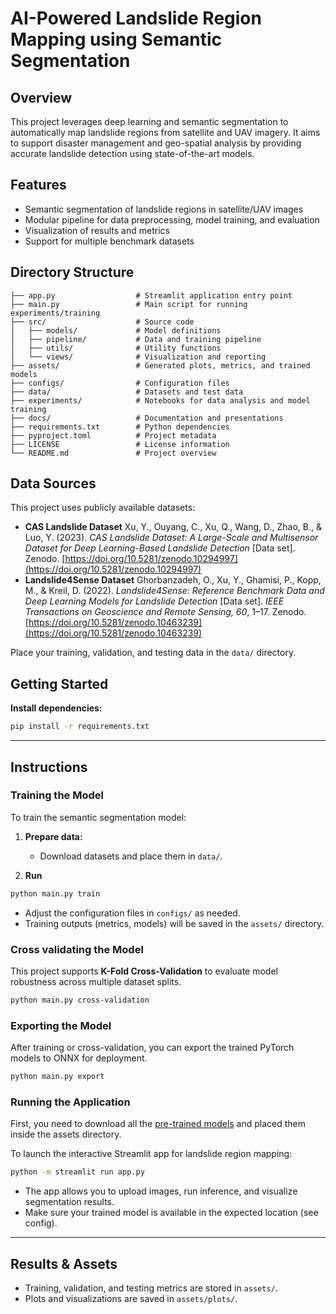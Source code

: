 # AI-Powered Landslide Region Mapping using Semantic Segmentation

## Overview

This project leverages deep learning and semantic segmentation to automatically map landslide regions from satellite and UAV imagery. It aims to support disaster management and geo-spatial analysis by providing accurate landslide detection using state-of-the-art models.

## Features

- Semantic segmentation of landslide regions in satellite/UAV images
- Modular pipeline for data preprocessing, model training, and evaluation
- Visualization of results and metrics
- Support for multiple benchmark datasets

## Directory Structure

```
├── app.py                  # Streamlit application entry point
├── main.py                 # Main script for running experiments/training
├── src/                    # Source code
│   ├── models/             # Model definitions
│   ├── pipeline/           # Data and training pipeline
│   ├── utils/              # Utility functions
│   └── views/              # Visualization and reporting
├── assets/                 # Generated plots, metrics, and trained models
├── configs/                # Configuration files
├── data/                   # Datasets and test data
├── experiments/            # Notebooks for data analysis and model training
├── docs/                   # Documentation and presentations
├── requirements.txt        # Python dependencies
├── pyproject.toml          # Project metadata
├── LICENSE                 # License information
└── README.md               # Project overview
```

## Data Sources

This project uses publicly available datasets:

- **CAS Landslide Dataset**
  Xu, Y., Ouyang, C., Xu, Q., Wang, D., Zhao, B., & Luo, Y. (2023). *CAS Landslide Dataset: A Large-Scale and Multisensor Dataset for Deep Learning-Based Landslide Detection* [Data set]. Zenodo. [https://doi.org/10.5281/zenodo.10294997](https://doi.org/10.5281/zenodo.10294997)
- **Landslide4Sense Dataset**
  Ghorbanzadeh, O., Xu, Y., Ghamisi, P., Kopp, M., & Kreil, D. (2022). *Landslide4Sense: Reference Benchmark Data and Deep Learning Models for Landslide Detection* [Data set]. *IEEE Transactions on Geoscience and Remote Sensing, 60*, 1–17. Zenodo. [https://doi.org/10.5281/zenodo.10463239](https://doi.org/10.5281/zenodo.10463239)

Place your training, validation, and testing data in the `data/` directory.

## Getting Started

**Install dependencies:**

```sh
pip install -r requirements.txt
```

---

## Instructions

### Training the Model

To train the semantic segmentation model:

1. **Prepare data:**

   - Download datasets and place them in `data/`.
2. **Run**

```sh
python main.py train
```

- Adjust the configuration files in `configs/` as needed.
- Training outputs (metrics, models) will be saved in the `assets/` directory.

### Cross validating the Model

This project supports **K-Fold Cross-Validation** to evaluate model robustness across multiple dataset splits.

```sh
python main.py cross-validation
```

### Exporting the Model

After training or cross-validation, you can export the trained PyTorch models to ONNX for deployment.

```sh
python main.py export
```

### Running the Application

First, you need to download all the [pre-trained models](https://github.com/surajkarki66/AI-Powered_Landslide_Region_Mapping_using_Semantic_Segmentation/releases/tag/LandslideSegmentationModels_v1.0) and placed them inside the assets directory.

To launch the interactive Streamlit app for landslide region mapping:

```sh
python -m streamlit run app.py
```

- The app allows you to upload images, run inference, and visualize segmentation results.
- Make sure your trained model is available in the expected location (see config).

---

## Results & Assets

- Training, validation, and testing metrics are stored in `assets/`.
- Plots and visualizations are saved in `assets/plots/`.

